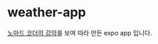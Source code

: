 # weather-app

[노마드 코더의 강의](https://nomadcoders.co/react-native-fundamentals/lobby)를 보며 따라 만든 expo app 입니다.
